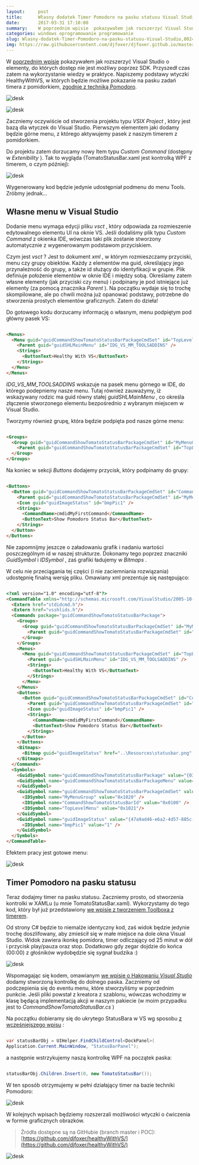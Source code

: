 ```yaml
---
layout:     post
title:      Własny dodatek Timer Pomodoro na pasku statusu Visual Studio
date:       2017-03-31 17:10:00
summary:    W poprzednim wpisie  pokazywałem jak rozszerzyć Visual Studio o elementy, do których dostęp nie jest możliwy poprzez SDK. Przyszedł czas zatem na wykorzystanie wiedzy w praktyce. Napiszemy podstawy wtyczki HealthyWithVS, w których będzie możliwe pokazanie na pasku zadań timera z pomidorkiem, zgodnie z techniką Pomodoro. <!----><!----><!----><!---->Zaczniemy oczywiście od stworzenia projektu typu V...
categories: windows oprogramowanie programowanie
slug: Wlasny-dodatek-Timer-Pomodoro-na-pasku-statusu-Visual-Studio,80247.html
img: https://raw.githubusercontent.com/djfoxer/djfoxer.github.io/master/_img/2017-3-31-_28_/g_-_-x-_-_-_x20170331004545_1.png
---
```




W [poprzednim wpisie](http://blog.djfoxer.pl/Hakujemy-Visual-Studio-dobieramy-sie-do-niedostepnych-elementow-IDE,80126.html)  pokazywałem jak rozszerzyć Visual Studio o elementy, do których dostęp nie jest możliwy poprzez SDK. Przyszedł czas zatem na wykorzystanie wiedzy w praktyce. Napiszemy podstawy wtyczki HealthyWithVS, w których będzie możliwe pokazanie na pasku zadań timera z pomidorkiem, [zgodnie z techniką Pomodoro](http://blog.djfoxer.pl/Technika-Pomodoro-efektywne-zarzadzanie-czasem-pracy,79724.html). 



![desk](https://raw.githubusercontent.com/djfoxer/djfoxer.github.io/master/_img/2017-3-31-_28_/g_-_-x-_-_-_x20170331004545_1.png)




![desk](https://raw.githubusercontent.com/djfoxer/djfoxer.github.io/master/_img/2017-3-31-_28_/g_-_-x-_-_-_x20170331003927_0.png)






Zaczniemy oczywiście od stworzenia projektu typu  *VSIX Project* , który jest bazą dla wtyczek do Visual Studio. Pierwszym elementem jaki dodamy będzie górne menu, z którego aktywujemy pasek z naszym timerem z pomidorkiem.

Do projektu zatem dorzucamy nowy Item typu  *Custom Command*  (dostępny w  *Extenibility* ). Tak to wygląda (TomatoStatusBar.xaml jest kontrolką WPF z timerem, o czym później): 



![desk](https://raw.githubusercontent.com/djfoxer/djfoxer.github.io/master/_img/2017-3-31-_28_/g_-_-x-_-_-_x20170331003927_1.png)



Wygenerowany kod będzie jedynie udostępniał podmenu do menu Tools. Zróbmy jednak...



## Własne menu w Visual Studio



Dodanie menu wymaga edycji pliku  *vsct* , który odpowiada za rozmieszenie edytowalnego elementu UI na oknie VS. Jeśli dodaliśmy plik typu  *Custom Command*  z okienka  IDE, wówczas taki plik zostanie stworzony automatycznie z wygenerowanym podstawom przyciskiem. 

Czym jest  *vsct* ? Jest to dokument  *xml* , w którym rozmieszczamy przyciski, menu czy grupy obiektów. Każdy z elementów ma guid, określający jego przynależność do grupy, a także id służący do identyfikacji w grupie. Plik definiuje położenie elementów w oknie IDE i między sobą. Określamy zatem własne elementy (jak przyciski czy menu) i podpinany je pod istniejące już elementy (za pomocą znacznika  *Parent* ). Na początku wydaje się to trochę skompilowane, ale po chwili można już opanować podstawy, potrzebne do stworzenia prostych elementów graficznych. Zatem do dzieła!

Do gotowego kodu dorzucamy informację o własnym, menu podpiętym pod główny pasek VS:



```html

<Menus>
  <Menu guid="guidCommandShowTomatoStatusBarPackageCmdSet" id="TopLevelMenu" priority="0x700" type="Menu">
    <Parent guid="guidSHLMainMenu" id="IDG_VS_MM_TOOLSADDINS" />
    <Strings>
      <ButtonText>Healthy With VS</ButtonText>
    </Strings>
  </Menu>
</Menus>

```



 *IDG_VS_MM_TOOLSADDINS*  wskazuje na pasek menu górnego w IDE, do którego podepniemy nasze menu. Tutaj również zauważymy, iż wskazywany rodzic ma guid równy stałej  *guidSHLMainMenu* , co określa złączenie stworzonego elementu bezpośrednio z wybranym miejscem w Visual Studio.

Tworzymy również grupę, która będzie podpięta pod nasze górne menu:



```html

<Groups>
  <Group guid="guidCommandShowTomatoStatusBarPackageCmdSet" id="MyMenuGroup" priority="0x0600">
    <Parent guid="guidCommandShowTomatoStatusBarPackageCmdSet" id="TopLevelMenu"/>
  </Group>
</Groups>


```



Na koniec w sekcji  *Buttons*  dodajemy przycisk, który podpinamy do grupy:



```html

<Buttons>
  <Button guid="guidCommandShowTomatoStatusBarPackageCmdSet" id="CommandShowTomatoStatusBarId" priority="0x0100" type="Button">
    <Parent guid="guidCommandShowTomatoStatusBarPackageCmdSet" id="MyMenuGroup" />
    <Icon guid="guidImageStatus" id="bmpPic1" />
    <Strings>
      <CommandName>cmdidMyFirstCommand</CommandName>
      <ButtonText>Show Pomodoro Status Bar</ButtonText>
    </Strings>
  </Button>
</Buttons>

```



Nie zapomnijmy jeszcze o załadowaniu grafik i nadaniu wartości poszczególnym id w naszej strukturze. Dokonamy tego poprzez znaczniki  *GuidSymbol*  i  *IDSymbol* , zaś grafiki ładujemy w  *Bitmaps* .

W celu nie przeciągania tej części (i nie zaciemniania rozwiązania) udostępnię finalną wersję pliku. Omawiany xml prezentuje się następująco:



```html

<?xml version="1.0" encoding="utf-8"?>
<CommandTable xmlns="http://schemas.microsoft.com/VisualStudio/2005-10-18/CommandTable" xmlns:xs="http://www.w3.org/2001/XMLSchema">
  <Extern href="stdidcmd.h"/>
  <Extern href="vsshlids.h"/>
  <Commands package="guidCommandShowTomatoStatusBarPackage">
    <Groups>
      <Group guid="guidCommandShowTomatoStatusBarPackageCmdSet" id="MyMenuGroup" priority="0x0600">
        <Parent guid="guidCommandShowTomatoStatusBarPackageCmdSet" id="TopLevelMenu"/>
      </Group>
    </Groups>
    <Menus>
      <Menu guid="guidCommandShowTomatoStatusBarPackageCmdSet" id="TopLevelMenu" priority="0x700" type="Menu">
        <Parent guid="guidSHLMainMenu" id="IDG_VS_MM_TOOLSADDINS" />
        <Strings>
          <ButtonText>Healthy With VS</ButtonText>
        </Strings>
      </Menu>
    </Menus>
    <Buttons>
      <Button guid="guidCommandShowTomatoStatusBarPackageCmdSet" id="CommandShowTomatoStatusBarId" priority="0x0100" type="Button">
        <Parent guid="guidCommandShowTomatoStatusBarPackageCmdSet" id="MyMenuGroup" />
        <Icon guid="guidImageStatus" id="bmpPic1" />
        <Strings>
          <CommandName>cmdidMyFirstCommand</CommandName>
          <ButtonText>Show Pomodoro Status Bar</ButtonText>
        </Strings>
      </Button>
    </Buttons>
    <Bitmaps>
      <Bitmap guid="guidImageStatus" href="..\Resources\statusbar.png" usedList="bmpPic1"/>
    </Bitmaps>
  </Commands>
  <Symbols>
    <GuidSymbol name="guidCommandShowTomatoStatusBarPackage" value="{03b63e3b-39cd-4c93-98b6-42cf447f55e6}" />
    <GuidSymbol name="guidCommandShowTomatoStatusBarPackageMenu" value="{fffe3072-816e-43db-81c7-28e48c5b788b}" >
    </GuidSymbol>
    <GuidSymbol name="guidCommandShowTomatoStatusBarPackageCmdSet" value="{2089436a-ed0c-4bae-b1a3-d16000d5e669}">
      <IDSymbol name="MyMenuGroup" value="0x1020" />
      <IDSymbol name="CommandShowTomatoStatusBarId" value="0x0100" />
      <IDSymbol name="TopLevelMenu" value="0x1021"/>
    </GuidSymbol>
    <GuidSymbol name="guidImageStatus" value="{47a9ad46-e6a2-4d57-885c-9cefda0253d9}" >
      <IDSymbol name="bmpPic1" value="1" />
    </GuidSymbol>
  </Symbols>
</CommandTable>


```



Efektem pracy jest gotowe menu:



![desk](https://raw.githubusercontent.com/djfoxer/djfoxer.github.io/master/_img/2017-3-31-_28_/g_-_-x-_-_-_x20170331003926_0.png)

 



## Timer Pomodoro na pasku statusu


Teraz dodajmy timer na pasku statusu. Zaczniemy prosto, od stworzenia kontrolki w XAMLu (u mnie TomatoStatusBar.xaml). Wykorzystamy do tego kod, który był już przedstawiony [we wpisie z tworzeniem Toolboxa z timerem](http://blog.djfoxer.pl/Pierwszy-dodatek-do-Visual-Studio-timer-w-okienku-IDE,79926.html). 

Od strony C# będzie to niemalże identyczny kod, zaś widok będzie jedynie trochę doszlifowany, aby zmieścił się w małe miejsce na dole okna Visual Studio. Widok zawiera ikonkę pomidora, timer odliczający od 25 minut w dół i przycisk play/pauza oraz stop. Dodatkowo gdy zegar dojdzie do końca (00:00) z głośników wydobędzie się sygnał budzika :)



![desk](https://raw.githubusercontent.com/djfoxer/djfoxer.github.io/master/_img/2017-3-31-_28_/g_-_-x-_-_-_x20170331003926_1.png)



Wspomagając się kodem, omawianym [we wpisie o Hakowaniu  *Visual Studio* ](http://blog.djfoxer.pl/Hakujemy-Visual-Studio-dobieramy-sie-do-niedostepnych-elementow-IDE,80126.html)  dodamy stworzoną kontrolkę do dolnego paska. Zaczniemy od podczepienia się do eventu menu, które stworzyliśmy w poprzednim punkcie. Jeśli pliki powstał z kreatora z szablonu, wówczas wchodzimy w klasę będącą implementacją akcji w naszym pakiecie (w moim przypadku jest to  *CommandShowTomatoStatusBar.cs* )

Na początku dobieramy się do ukrytego StatusBara w VS wg sposobu [z wcześniejszego wpisu](http://blog.djfoxer.pl/Hakujemy-Visual-Studio-dobieramy-sie-do-niedostepnych-elementow-IDE,80126.html) :



```csharp

var statusBarObj = UIHelper.FindChildControl<DockPanel>(
Application.Current.MainWindow, "StatusBarPanel");

```



a następnie wstrzykujemy naszą kontrolkę WPF na początek paska:



```csharp

statusBarObj.Children.Insert(0, new TomatoStatusBar());

```



W ten sposób otrzymujemy w pełni działający timer na bazie techniki Pomodoro:



![desk](https://raw.githubusercontent.com/djfoxer/djfoxer.github.io/master/_img/2017-3-31-_28_/g_-_-x-_-_-_x20170331003920_0.png)




W kolejnych wpisach będziemy rozszerzali możliwości wtyczki o ćwiczenia w formie graficznych obrazków.




> Źródła dostępne są na GitHubie (branch master i POC):
> [https://github.com/djfoxer/healthyWithVS/](https://github.com/djfoxer/healthyWithVS/)



![desk](https://raw.githubusercontent.com/djfoxer/djfoxer.github.io/master/_img/2017-3-31-_28_/g_-_-x-_-_-_x20170331004248_0.png)


 